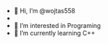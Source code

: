 - 👋 Hi, I’m @wojtas558
- 
- 👀 I’m interested in Programing
- 🌱 I’m currently learning C++
<!---
wojtas558/wojtas558 is a ✨ special ✨ repository because its `README.md` (this file) appears on your GitHub profile.
You can click the Preview link to take a look at your changes.
--->
